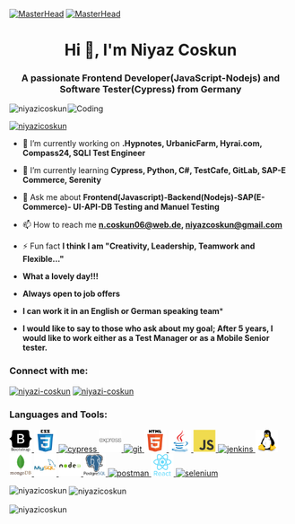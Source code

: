 [![MasterHead](https://camo.githubusercontent.com/62da68eb62b1e5f175f7d1f0191dd89a653d7908feb22d37d4a0ab07365d6791/68747470733a2f2f6d656469612e67697068792e636f6d2f6d656469612f4d3967624264396e6244724f5475314d71782f67697068792e676966)](https://niyazicoskun.io)
[![MasterHead](https://camo.githubusercontent.com/25eac3b6a48df9b23361192995aa6b8600d00ac8d75030171d59974ce3beb47c/68747470733a2f2f70726f66696c652d636f756e7465722e676c697463682e6d652f696e736f6c6974756d2f636f756e742e737667)](https://niyazicoskun.io)

<h1 align="center">Hi 👋, I'm Niyaz Coskun</h1>
<h3 align="center">A passionate Frontend Developer(JavaScript-Nodejs) and Software Tester(Cypress) from Germany</h3>
<img align="right" alt="Coding" width="400" src="https://cdn.dribbble.com/users/1162077/screenshots/3848914/programmer.gif">

<p align="left"> <img src="https://komarev.com/ghpvc/?username=niyazicoskun&label=Profile%20views&color=0e75b6&style=flat" alt="niyazicoskun" /> </p>

<p align="left"> <a href="https://github.com/ryo-ma/github-profile-trophy"><img src="https://github-profile-trophy.vercel.app/?username=niyazicoskun" alt="niyazicoskun" /></a> </p>

- 🔭 I’m currently working on **.Hypnotes, UrbanicFarm, Hyrai.com, Compass24, SQLI Test Engineer**

- 🌱 I’m currently learning **Cypress, Python, C#, TestCafe, GitLab, SAP-E Commerce, Serenity**

- 💬 Ask me about **Frontend(Javascript)-Backend(Nodejs)-SAP(E-Commerce)- UI-API-DB Testing and Manuel Testing**

- 📫 How to reach me **n.coskun06@web.de, niyazcoskun@gmail.com**

- ⚡ Fun fact **I think I am "Creativity, Leadership, Teamwork and Flexible..."**

- **What a lovely day!!!**
- **Always open to job offers**
- **I can work it in an English or German speaking team***
- **I would like to say to those who ask about my goal; After 5 years, I would like to work either as a Test Manager or as a Mobile Senior tester.**

<h3 align="left">Connect with me:</h3>
<p align="left">
<a href="https://linkedin.com/in/niyazi-coskun" target="blank"><img align="center" src="https://raw.githubusercontent.com/rahuldkjain/github-profile-readme-generator/master/src/images/icons/Social/linked-in-alt.svg" alt="niyazi-coskun" height="30" width="40" /></a>
<a href="https://medium.com/niyazi-coskun" target="blank"><img align="center" src="https://raw.githubusercontent.com/rahuldkjain/github-profile-readme-generator/master/src/images/icons/Social/medium.svg" alt="niyazi-coskun" height="30" width="40" /></a>
</p>

<h3 align="left">Languages and Tools:</h3>
<p align="left"> <a href="https://getbootstrap.com" target="_blank" rel="noreferrer"> <img src="https://raw.githubusercontent.com/devicons/devicon/master/icons/bootstrap/bootstrap-plain-wordmark.svg" alt="bootstrap" width="40" height="40"/> </a> <a href="https://www.w3schools.com/css/" target="_blank" rel="noreferrer"> <img src="https://raw.githubusercontent.com/devicons/devicon/master/icons/css3/css3-original-wordmark.svg" alt="css3" width="40" height="40"/> </a> <a href="https://www.cypress.io" target="_blank" rel="noreferrer"> <img src="https://raw.githubusercontent.com/simple-icons/simple-icons/6e46ec1fc23b60c8fd0d2f2ff46db82e16dbd75f/icons/cypress.svg" alt="cypress" width="40" height="40"/> </a> <a href="https://expressjs.com" target="_blank" rel="noreferrer"> <img src="https://raw.githubusercontent.com/devicons/devicon/master/icons/express/express-original-wordmark.svg" alt="express" width="40" height="40"/> </a> <a href="https://git-scm.com/" target="_blank" rel="noreferrer"> <img src="https://www.vectorlogo.zone/logos/git-scm/git-scm-icon.svg" alt="git" width="40" height="40"/> </a> <a href="https://www.w3.org/html/" target="_blank" rel="noreferrer"> <img src="https://raw.githubusercontent.com/devicons/devicon/master/icons/html5/html5-original-wordmark.svg" alt="html5" width="40" height="40"/> </a> <a href="https://www.java.com" target="_blank" rel="noreferrer"> <img src="https://raw.githubusercontent.com/devicons/devicon/master/icons/java/java-original.svg" alt="java" width="40" height="40"/> </a> <a href="https://developer.mozilla.org/en-US/docs/Web/JavaScript" target="_blank" rel="noreferrer"> <img src="https://raw.githubusercontent.com/devicons/devicon/master/icons/javascript/javascript-original.svg" alt="javascript" width="40" height="40"/> </a> <a href="https://www.jenkins.io" target="_blank" rel="noreferrer"> <img src="https://www.vectorlogo.zone/logos/jenkins/jenkins-icon.svg" alt="jenkins" width="40" height="40"/> </a> <a href="https://www.linux.org/" target="_blank" rel="noreferrer"> <img src="https://raw.githubusercontent.com/devicons/devicon/master/icons/linux/linux-original.svg" alt="linux" width="40" height="40"/> </a> <a href="https://www.mongodb.com/" target="_blank" rel="noreferrer"> <img src="https://raw.githubusercontent.com/devicons/devicon/master/icons/mongodb/mongodb-original-wordmark.svg" alt="mongodb" width="40" height="40"/> </a> <a href="https://www.mysql.com/" target="_blank" rel="noreferrer"> <img src="https://raw.githubusercontent.com/devicons/devicon/master/icons/mysql/mysql-original-wordmark.svg" alt="mysql" width="40" height="40"/> </a> <a href="https://nodejs.org" target="_blank" rel="noreferrer"> <img src="https://raw.githubusercontent.com/devicons/devicon/master/icons/nodejs/nodejs-original-wordmark.svg" alt="nodejs" width="40" height="40"/> </a> <a href="https://www.postgresql.org" target="_blank" rel="noreferrer"> <img src="https://raw.githubusercontent.com/devicons/devicon/master/icons/postgresql/postgresql-original-wordmark.svg" alt="postgresql" width="40" height="40"/> </a> <a href="https://postman.com" target="_blank" rel="noreferrer"> <img src="https://www.vectorlogo.zone/logos/getpostman/getpostman-icon.svg" alt="postman" width="40" height="40"/> </a> <a href="https://reactjs.org/" target="_blank" rel="noreferrer"> <img src="https://raw.githubusercontent.com/devicons/devicon/master/icons/react/react-original-wordmark.svg" alt="react" width="40" height="40"/> </a> <a href="https://www.selenium.dev" target="_blank" rel="noreferrer"> <img src="https://raw.githubusercontent.com/detain/svg-logos/780f25886640cef088af994181646db2f6b1a3f8/svg/selenium-logo.svg" alt="selenium" width="40" height="40"/> </a> </p>

<p><img align="left" src="https://github-readme-stats.vercel.app/api/top-langs?username=niyazicoskun&show_icons=true&locale=en&layout=compact" alt="niyazicoskun" /></p>

<p>&nbsp;<img align="center" src="https://github-readme-stats.vercel.app/api?username=niyazicoskun&show_icons=true&locale=en" alt="niyazicoskun" /></p>

<p><img align="center" src="https://github-readme-streak-stats.herokuapp.com/?user=niyazicoskun&" alt="niyazicoskun" /></p>
